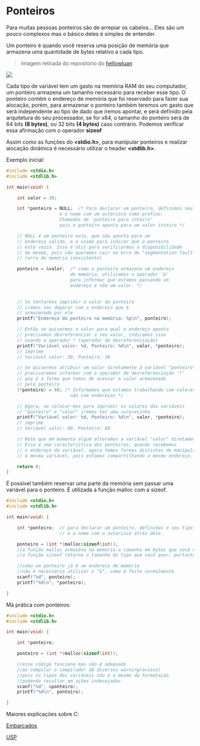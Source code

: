 # Ponteiros
Para muitas pessoas ponteiros são de arrepiar os cabelos... Eles são um pouco complexos mas o básico deles é simples de entender.

Um ponteiro é quando você reserva uma posição de memória que armazena uma quantidade de bytes relativo a cada tipo.

>Imagem retirada do repositório do <a href="github.com/hellowluan/">hellowluan</a>

<img src="../imgs/TiposPrimitivos.png">

Cada tipo de variável tem um gasto na memória RAM do seu computador, um ponteiro armazena um tamanho necessário para receber esse tipo. O ponteiro contém o endereço de memória que foi reservado para fazer sua alocação, porém, para armazenar o ponteiro também teremos um gasto que será independente ao tipo de dado que iremos apontar, e será definido pela arquitetura do seu processador, se for x64, o tamanho do ponteiro será de 64 bits **(8 bytes)**, ou 32 bits **(4 bytes)** caso contrário. Podemos verificar essa afirmação com o operador **sizeof**

Assim como as funções do **<stdio.h>**, para manipular ponteiros e realizar alocação dinâmica é necessário utilizar o header **<stdlib.h>**.

Exemplo inicial:

```c
#include <stdio.h>
#include <stdlib.h>

int main(void) {

    int valor = 30;

    int *ponteiro = NULL;  /* Para declarar um ponteiro, definimos seu tipo
                    e o nome com um asterisco como prefixo.
                    Chamados de 'ponteiro para inteiro'
                    pois o ponteiro aponta para um valor inteiro */

    // NULL é um ponteiro nulo, que não aponta para um
    // endereço válido, e é usado para indicar que o ponteiro
    // está vazio. Isso é útil para verificarmos a disponibilidade
    // do mesmo, pois não queremos cair no erro de "segmentation fault"
    // (erro de memória inexistente)

    ponteiro = &valor;  /* como o ponteiro armazena um endereço
                        de memória, utilizamos o operador '&'
                        para informar que estamos passando um
                        endereço e não um valor. */

    
    // Se tentarmos imprimir o valor do ponteiro
    // iremos nos deparar com o endereço que é
    // armazenado por ele
    printf("Endereço do ponteiro na memória: %p\n", ponteiro);

    // Então se quisermos o valor para qual o endereço aponta
    // precisamos desreferenciar o seu valor, indicamos isso
    // usando o operador * (operador de desreferenciação)
    printf("Variável valor: %d, Ponteiro: %d\n", valor, *ponteiro);
    // imprime 
    // Variável valor: 30, Ponteiro: 30

    // Se quisermos atribuir um valor diretamente à variável "ponteiro"
    // precisaremos informar com o operador de desreferenciação '*'
    // que é a forma que temos de acessar o valor armazenado 
    // pelo ponteiro
    (*ponteiro) = 60; /* Informamos que estamos trabalhando com valores
                        não com endereços */

    // Agora, se colocar-mos para imprimir os valores das variáveis
    // "ponteiro" e "valor" iremos ter uma surpresinha
    printf("Variável valor: %d, Ponteiro: %d\n", valor, *ponteiro);
    // imprime 
    // Variável valor: 60, Ponteiro: 60

    // Note que em momento algum alteramos a variável "valor" diretamente.
    // Essa é uma característica dos ponteiros, quando recebemos
    // o endereço da variável, agora temos formas distintas de manipular
    // a mesma variável, pois estamos compartilhando o mesmo endereço.

    return 0;
}
```

É possível também reservar uma parte da memória sem passar uma variável para o ponteiro. É utilizada a função malloc com a sizeof.

```c
#include <stdio.h>
#include <stdlib.h>

int main(void) {

    int *ponteiro;  // para declarar um ponteiro, definimos o seu tipo
                    // e o nome com o asterisco atrás dele.

    ponteiro = (int *)malloc(sizeof(int));
    //a função malloc armazena na memória o tamanho em bytes que você quiser.
    //a função sizeof retorna o tamanho do tipo que você quer, portanto o ponteiro fica alocado corretamente para o tamanho indicado e está pronto para uso.

    //como um ponteiro já é um endereço de memória
    //não é necessário utilizar o "&", como é feito normalmente
    scanf("%d", ponteiro);
    printf("%d\n", *ponteiro);

}
```

Má prática com ponteiros:
```c
#include <stdio.h>
#include <stdlib.h>

int main(void) {

    int *ponteiro;

    ponteiro = (int *)malloc(sizeof(int));

    //esse código funciona mas não é adequado
    //ao compilar o compilador dá diversos warning(avisos)
    //pois os tipos das variáveis não é o mesmo da formatação
    //podendo resultar em ações indesejadas
    scanf("%d", &ponteiro);
    printf("%d\n", ponteiro);

}
```

Maiores explicações sobre C:

<a href="https://www.embarcados.com.br/ponteiro-em-c-alocacao-dinamica/">Embarcados</a>

<a href="https://www.ime.usp.br/~pf/algoritmos/aulas/aloca.html">USP</a>


